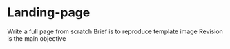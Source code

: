 # Landing-page
Write a full page from scratch
Brief is to reproduce template image
Revision is the main objective